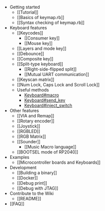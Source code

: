 * Getting started
  * [[Tutorial]]
  * [[Basics of keymap.rb]]
  * [[Syntax checking of keymap.rb]]
* Keyboard features
  * [[Keycodes]]
    * [[Consumer key]]
    * [[Mouse key]]
  * [[Layers and mode key]]
  * [[Debounce]]
  * [[Composite key]]
  * [[Split-type keyboard]]
    * [[Right-side-flipped split]]
    * [[Mutual UART communication]]
  * [[Keyscan matrix]]
  * [[Num Lock, Caps Lock and Scroll Lock]]
  * Useful methods
    * [Keyboard#macro](/picoruby/prk_firmware/wiki/Keyboard-macro)
    * [Keyboard#send_key](/picoruby/prk_firmware/wiki/Keyboard-send_key)
    * [Keyboard#inject_switch](/picoruby/prk_firmware/wiki/Keyboard-inject_switch)
* Other features
  * [[VIA and Remap]]
  * [[Rotary encoder]]
  * [[Joystick]]
  * [[RGBLED]]
  * [[RGB Matrix]]
  * [[Sounder]]
    * [[Music Macro language]]
  * [[BOOTSEL mode of RP2040]]
* Examples
  * [[Microcontroller boards and Keyboards]]
* Development
  * [[Building a binary]]
  * [[Docker]]
  * [[Debug print]]
  * [[Debug with JTAG]]
* Contribute to the Wiki
  * [[README]]
* [[FAQ]]
